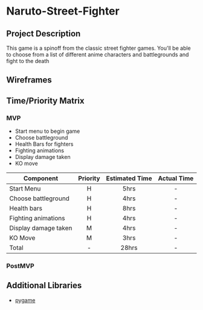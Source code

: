 # Naruto-Street-Fighter

## Project Description

This game is a spinoff from the classic street fighter games. You'll  be able to choose from a list of different anime characters  and battlegrounds and fight to the death

## Wireframes


## Time/Priority Matrix 



### MVP
- Start menu to begin game 
- Choose battleground 
- Health Bars for fighters
- Fighting animations
- Display damage taken
- KO move

| Component | Priority | Estimated Time | Actual Time |
| --- | :---: |  :---: | :---: | 
| Start Menu                                               | H | 5hrs  | - |
| Choose battleground                                         | H | 4hrs  | - |
| Health bars                                                     |  H | 8hrs  | - |
| Fighting animations                                             | H | 4hrs  | - |
| Display damage taken                                             | M | 4hrs  | - |
| KO Move                                                           | M | 3hrs  | - |
| Total                                                             | - | 28hrs | - |

### PostMVP


                                          

## Additional Libraries
- [pygame](https://www.pygame.org/docs/)
